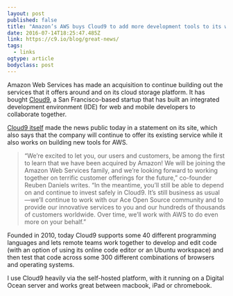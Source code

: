 ```yaml
---
layout: post 
published: false 
title: "Amazon’s AWS buys Cloud9 to add more development tools to its web services stack" 
date: 2016-07-14T18:25:47.485Z 
link: https://c9.io/blog/great-news/ 
tags:
  - links
ogtype: article 
bodyclass: post 
---
```


Amazon Web Services has made an acquisition to continue building out the services that it offers around and on its cloud storage platform. It has bought [Cloud9](https://c9.io), a San Francisco-based startup that has built an integrated development environment (IDE) for web and mobile developers to collaborate together.

[Cloud9 itself](https://c9.io/blog/great-news/) made the news public today in a statement on its site, which also says that the company will continue to offer its existing service while it also works on building new tools for AWS.

> “We’re excited to let you, our users and customers, be among the first to learn that we have been acquired by Amazon! We will be joining the Amazon Web Services family, and we’re looking forward to working together on terrific customer offerings for the future,” co-founder Reuben Daniels writes. “In the meantime, you’ll still be able to depend on and continue to invest safely in Cloud9. It’s still business as usual—we’ll continue to work with our Ace Open Source community and to provide our innovative services to you and our hundreds of thousands of customers worldwide. Over time, we’ll work with AWS to do even more on your behalf.”

Founded in 2010, today Cloud9 supports some 40 different programming languages and lets remote teams work together to develop and edit code (with an option of using its online code editor or an Ubuntu workspace) and then test that code across some 300 different combinations of browsers and operating systems.

I use Cloud9 heavily via the self-hosted platform, with it running on a Digital Ocean server and works great between macbook, iPad or chromebook.